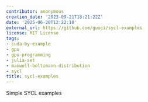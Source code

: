 ```yaml
---
contributor: anonymous
creation_date: '2023-09-21T18:21:22Z'
date: '2025-06-20T12:22:10'
external_url: https://github.com/guoci/sycl-examples
license: MIT License
tags:
- cuda-by-example
- gpu
- gpu-programming
- julia-set
- maxwell-boltzmann-distribution
- sycl
title: sycl-examples
---
```


Simple SYCL examples
